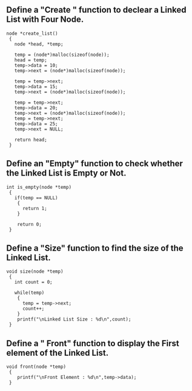 ## Define a "Create " function to declear a Linked List with Four Node.

```
node *create_list()
 {
   node *head, *temp;

   temp = (node*)malloc(sizeof(node));
   head = temp;
   temp->data = 10;
   temp->next = (node*)malloc(sizeof(node));

   temp = temp->next;
   temp->data = 15;
   temp->next = (node*)malloc(sizeof(node));

   temp = temp->next;
   temp->data = 20;
   temp->next = (node*)malloc(sizeof(node));
   temp = temp->next;
   temp->data = 25;
   temp->next = NULL;

   return head;
 }
 ```


## Define an "Empty" function to check whether the Linked List is Empty or Not.

```
int is_empty(node *temp)
 {
   if(temp == NULL)
    {
      return 1;
    }

    return 0;
 }
 ```


## Define a "Size" function to find the size of the Linked List.

```
void size(node *temp)
 {
   int count = 0;

   while(temp)
    {
      temp = temp->next;
      count++;
    }
    printf("\nLinked List Size : %d\n",count);
 }
 ```


## Define a " Front" function to display the First element of the Linked List.

```
void front(node *temp)
 {
    printf("\nFront Element : %d\n",temp->data);
 }
 ```
